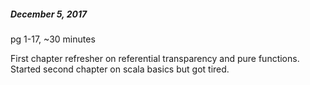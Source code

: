 ##### December 5, 2017
pg 1-17, ~30 minutes

First chapter refresher on referential transparency and pure functions. Started second chapter on scala basics
but got tired.


